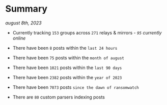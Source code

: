 
# Summary
_august 8th, 2023_

- Currently tracking `153` groups across `271` relays & mirrors - _`95` currently online_

- There have been `8` posts within the `last 24 hours`

- There have been `75` posts within the `month of august`

- There have been `1021` posts within the `last 90 days`

- There have been `2382` posts within the `year of 2023`

- There have been `7073` posts `since the dawn of ransomwatch`

- There are `80` custom parsers indexing posts
